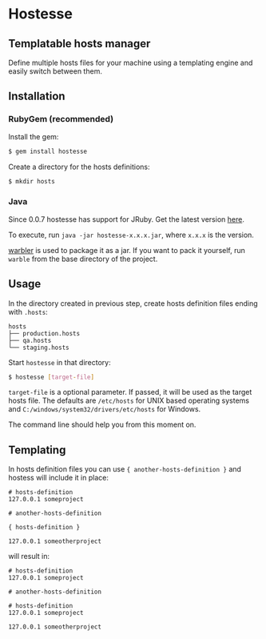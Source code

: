 Hostesse
========

Templatable hosts manager
-------------------------

Define multiple hosts files for your machine using a templating engine and easily switch between them.

Installation
------------

### RubyGem (recommended)

Install the gem:

```bash
$ gem install hostesse
```

Create a directory for the hosts definitions:

```bash
$ mkdir hosts
```

### Java

Since 0.0.7 hostesse has support for JRuby. Get the latest version [here](https://github.com/leafac/hostesse/downloads).

To execute, run `java -jar hostesse-x.x.x.jar`, where `x.x.x` is the version.

[warbler](https://github.com/jruby/warbler) is used to package it as a jar. If you want to pack it yourself, run `warble` from the base directory of the project.

Usage
-----

In the directory created in previous step, create hosts definition files ending with `.hosts`:

```
hosts
├── production.hosts
├── qa.hosts
└── staging.hosts
```

Start `hostesse` in that directory:

```bash
$ hostesse [target-file]
```

`target-file` is a optional parameter. If passed, it will be used as the target hosts file. The defaults are `/etc/hosts` for UNIX based operating systems and `C:/windows/system32/drivers/etc/hosts` for Windows.

The command line should help you from this moment on.

Templating
----------

In hosts definition files you can use `{ another-hosts-definition }` and hostess will include it in place:

```
# hosts-definition
127.0.0.1 someproject
```

```
# another-hosts-definition

{ hosts-definition }

127.0.0.1 someotherproject
```

will result in:


```
# hosts-definition
127.0.0.1 someproject
```

```
# another-hosts-definition

# hosts-definition
127.0.0.1 someproject

127.0.0.1 someotherproject
```
